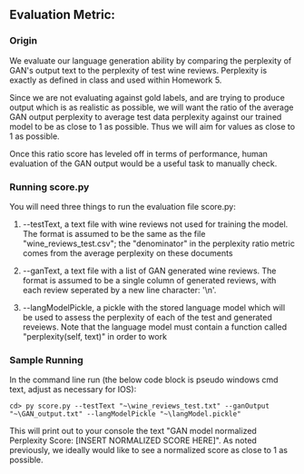 ## Evaluation Metric:

### Origin

We evaluate our language generation ability by comparing the perplexity of GAN's output text to the perplexity of test wine reviews. Perplexity is
exactly as defined in class and used within Homework 5.

Since we are not evaluating against gold labels, and are trying to produce output which is as realistic as possible, we will want the ratio of 
the average GAN output perplexity to average test data perplexity against our trained model to be as close to 1 as possible. Thus we will aim for values as close to 1 as possible.

Once this ratio score has leveled off in terms of performance, human evaluation of the GAN output would be a useful task to manually check.

### Running score.py
You will need three things to run the evaluation file score.py:

1. --testText, a text file with wine reviews not used for training the model. The format is assumed to be the same as the file "wine_reviews_test.csv"; the "denominator" in the perplexity ratio metric comes from the average perplexity on these documents

2. --ganText, a text file with a list of GAN generated wine reviews. The format is assumed to be a single column of generated reviews, with each review seperated by a new line character: '\n'.

3. --langModelPickle, a pickle with the stored language model which will be used to assess the perplexity of each of the test and generated reveiews.
Note that the language model must contain a function called "perplexity(self, text)" in order to work

### Sample Running
In the command line run (the below code block is pseudo windows cmd text, adjust as necessary for IOS):

```
cd> py score.py --testText "~\wine_reviews_test.txt" --ganOutput "~\GAN_output.txt" --langModelPickle "~\langModel.pickle"
```

This will print out to your console the text "GAN model normalized Perplexity Score: [INSERT NORMALIZED SCORE HERE]".
As noted previously, we ideally would like to see a normalized score as close to 1 as possible.
